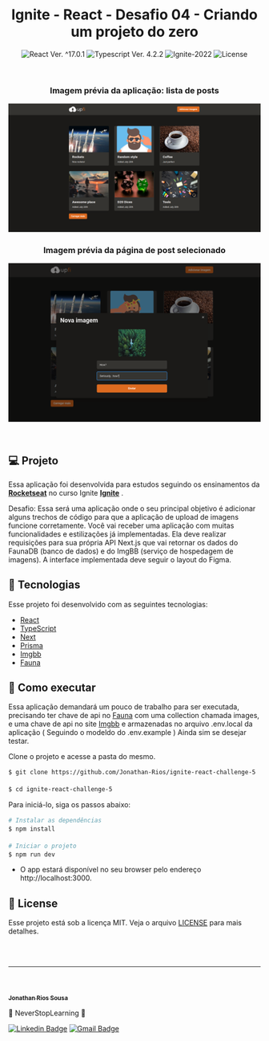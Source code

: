 <h1 align="center">Ignite - React - Desafio 04 - Criando um projeto do zero</h1>

<p align="center">
  <img
    src="https://img.shields.io/badge/React-%5E17.0.1-blue"
    alt="React Ver. ^17.0.1"
  />
  <img
    src="https://img.shields.io/badge/Typescript-%5E4.2.2-blue"
    alt="Typescript Ver. 4.2.2"
  />
  <img
    src="https://img.shields.io/badge/Ignite-2022-green"
    alt="Ignite-2022"
  />
  <img
    alt="License"
    src="https://img.shields.io/static/v1?label=license&message=MIT&color=E51C44&labelColor=0A1033"
  />
</p>

<br>

<h3 align="center">Imagem prévia da aplicação: lista de posts</h3>

![cover](.github/project-preview-01.png?style=flat)

<h3 align="center">Imagem prévia da página de post selecionado</h3>

![cover](.github/project-preview-02.png?style=flat)

<br>

## 💻 Projeto

Essa aplicação foi desenvolvida para estudos seguindo os ensinamentos da **[Rocketseat](https://www.rocketseat.com.br/)** no curso Ignite **[Ignite](https://www.rocketseat.com.br/ignite)** .

Desafio: Essa será uma aplicação onde o seu principal objetivo é adicionar alguns trechos de código para que a aplicação de upload de imagens funcione corretamente. Você vai receber uma aplicação com muitas funcionalidades e estilizações já implementadas. Ela deve realizar requisições para sua própria API Next.js que vai retornar os dados do FaunaDB (banco de dados) e do ImgBB (serviço de hospedagem de imagens). A interface implementada deve seguir o layout do Figma.

## 🧪 Tecnologias

Esse projeto foi desenvolvido com as seguintes tecnologias:

- [React](https://reactjs.org)
- [TypeScript](https://www.typescriptlang.org/)
- [Next](https://nextjs.org/)
- [Prisma](https://www.prisma.io/)
- [Imgbb](https://imgbb.com/)
- [Fauna](https://fauna.com/)


## 🚀 Como executar

Essa aplicação demandará um pouco de trabalho para ser executada, precisando ter chave de api no [Fauna](https://fauna.com/) com uma collection chamada images, e uma chave de api no site [Imgbb](https://imgbb.com/) e armazenadas no arquivo .env.local da aplicação ( Seguindo o modeldo do .env.example )
Ainda sim se desejar testar.

Clone o projeto e acesse a pasta do mesmo.

```bash
$ git clone https://github.com/Jonathan-Rios/ignite-react-challenge-5

$ cd ignite-react-challenge-5
```

Para iniciá-lo, siga os passos abaixo:
```bash
# Instalar as dependências
$ npm install

# Iniciar o projeto
$ npm run dev
```
- O app estará disponível no seu browser pelo endereço http://localhost:3000.


## 📝 License

Esse projeto está sob a licença MIT. Veja o arquivo [LICENSE](./LICENSE.md) para mais detalhes.

<br />

<br />

---
<br />

<a href="https://github.com/Jonathan-Rios">
 <img src="https://github.com/Jonathan-Rios.png" width="100px;" alt="" />
 <br />
 <sub><b>Jonathan Rios Sousa</b></sub></a>

💠 NeverStopLearning 💠

[![Linkedin Badge](https://img.shields.io/badge/-Jonathan-blue?style=flat-square&logo=Linkedin&logoColor=white&link=https://www.linkedin.com/in/jonathan-rios-sousa-19b3431b6/)](https://www.linkedin.com/in/jonathan-rios-sousa-19b3431b6/)
[![Gmail Badge](https://img.shields.io/badge/-jonathan.riosousa@gmail.com-c14438?style=flat-square&logo=Gmail&logoColor=white&link=mailto:jonathan.riosousa@gmail.com)](mailto:jonathan.riosousa@gmail.com)
